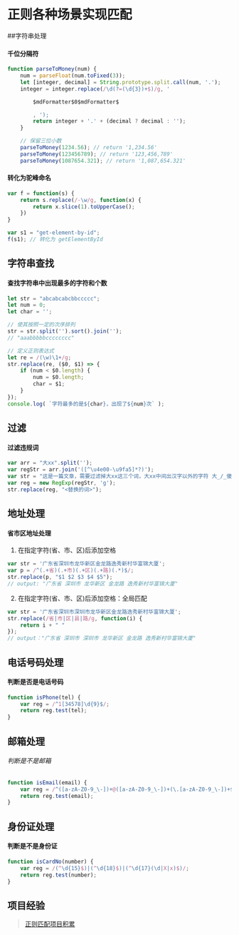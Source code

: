<!--
 * @Description: 
 * @Date: 2019-08-10 01:46:28
 * @LastEditors: phoebus
 * @LastEditTime: 2019-08-28 16:07:14
 -->
# 正则各种场景实现匹配

##字符串处理

#### 千位分隔符

``` js
function parseToMoney(num) {
    num = parseFloat(num.toFixed(3));
    let [integer, decimal] = String.prototype.split.call(num, '.');
    integer = integer.replace(/\d(?=(\d{3})+$)/g, '

        $mdFormatter$0$mdFormatter$

        , ');
        return integer + '.' + (decimal ? decimal : '');
    }

    // 保留三位小数
    parseToMoney(1234.56); // return '1,234.56'
    parseToMoney(123456789); // return '123,456,789'
    parseToMoney(1087654.321); // return '1,087,654.321'
```

#### 转化为驼峰命名

``` js
var f = function(s) {
    return s.replace(/-\w/g, function(x) {
        return x.slice(1).toUpperCase();
    })
}

var s1 = "get-element-by-id";
f(s1); // 转化为 getElementById
```

## 字符串查找

#### 查找字符串中出现最多的字符和个数

``` js
let str = "abcabcabcbbccccc";
let num = 0;
let char = '';

// 使其按照一定的次序排列
str = str.split('').sort().join('');
// "aaabbbbbcccccccc"

// 定义正则表达式
let re = /(\w)\1+/g;
str.replace(re, ($0, $1) => {
    if (num < $0.length) {
        num = $0.length;
        char = $1;
    }
});
console.log( `字符最多的是${char}，出现了${num}次` );
```

## 过滤

#### 过滤违规词

``` js
var arr = "大xx".split('');
var regStr = arr.join('([^\u4e00-\u9fa5]*?)');
var str = "这是一篇文章，需要过滤掉大xx这三个词，大xx中间出汉字以外的字符 大_/_傻a1v逼和 大傻a1v逼";
var reg = new RegExp(regStr, 'g');
str.replace(reg, "<替换的词>");
```

## 地址处理

#### 省市区地址处理

1. 在指定字符(省、市、区)后添加空格

``` js
var str = '广东省深圳市龙华新区金龙路逸秀新村华富锦大厦';
var p = /^(.+省)(.+市)(.+区)(.+路)(.*)$/;
str.replace(p, "$1 $2 $3 $4 $5");
// output: "广东省 深圳市 龙华新区 金龙路 逸秀新村华富锦大厦"
```

2. 在指定字符(省、市、区)后添加空格：全局匹配

``` js
var str = '广东省深圳市深圳市龙华新区金龙路逸秀新村华富锦大厦';
str.replace(/省|市|区|县|路/g, function(i) {
    return i + " "
});
// output："广东省 深圳市 深圳市 龙华新区 金龙路 逸秀新村华富锦大厦"
```

## 电话号码处理

#### 判断是否是电话号码

``` js
function isPhone(tel) {
    var reg = /^1[34578]\d{9}$/;
    return reg.test(tel);
}
```

## 邮箱处理

###### 判断是不是邮箱

``` js
function isEmail(email) {
    var reg = /^([a-zA-Z0-9_\-])+@([a-zA-Z0-9_\-])+(\.[a-zA-Z0-9_\-])+$/;
    return reg.test(email);
}
```

## 身份证处理

#### 判断是不是身份证

``` js
function isCardNo(number) {
    var reg = /(^\d{15}$)|(^\d{18}$)|(^\d{17}(\d|X|x)$)/;
    return reg.test(number);
}
```

## 项目经验

> [正则匹配项目积累](开发积累/正则表达式/正则匹配项目积累.md)

